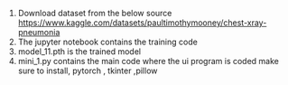 1. Download dataset from the below source <br>
https://www.kaggle.com/datasets/paultimothymooney/chest-xray-pneumonia
2. The jupyter notebook contains the training code
3. model_11.pth is the trained model
4. mini_1.py contains the main code where the ui program is coded
make sure to install, pytorch , tkinter ,pillow
